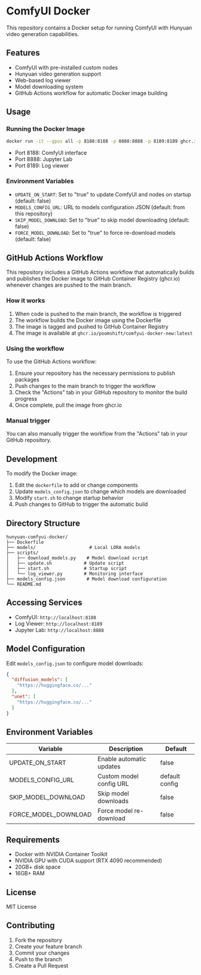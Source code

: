 # ComfyUI Docker

This repository contains a Docker setup for running ComfyUI with Hunyuan video generation capabilities.

## Features

- ComfyUI with pre-installed custom nodes
- Hunyuan video generation support
- Web-based log viewer
- Model downloading system
- GitHub Actions workflow for automatic Docker image building

## Usage

### Running the Docker Image

```bash
docker run -it --gpus all -p 8188:8188 -p 8888:8888 -p 8189:8189 ghcr.io/poomshift/comfyui-docker-new:latest
```

- Port 8188: ComfyUI interface
- Port 8888: Jupyter Lab
- Port 8189: Log viewer

### Environment Variables

- `UPDATE_ON_START`: Set to "true" to update ComfyUI and nodes on startup (default: false)
- `MODELS_CONFIG_URL`: URL to models configuration JSON (default: from this repository)
- `SKIP_MODEL_DOWNLOAD`: Set to "true" to skip model downloading (default: false)
- `FORCE_MODEL_DOWNLOAD`: Set to "true" to force re-download models (default: false)

## GitHub Actions Workflow

This repository includes a GitHub Actions workflow that automatically builds and publishes the Docker image to GitHub Container Registry (ghcr.io) whenever changes are pushed to the main branch.

### How it works

1. When code is pushed to the main branch, the workflow is triggered
2. The workflow builds the Docker image using the Dockerfile
3. The image is tagged and pushed to GitHub Container Registry
4. The image is available at `ghcr.io/poomshift/comfyui-docker-new:latest`

### Using the workflow

To use the GitHub Actions workflow:

1. Ensure your repository has the necessary permissions to publish packages
2. Push changes to the main branch to trigger the workflow
3. Check the "Actions" tab in your GitHub repository to monitor the build progress
4. Once complete, pull the image from ghcr.io

### Manual trigger

You can also manually trigger the workflow from the "Actions" tab in your GitHub repository.

## Development

To modify the Docker image:

1. Edit the `dockerfile` to add or change components
2. Update `models_config.json` to change which models are downloaded
3. Modify `start.sh` to change startup behavior
4. Push changes to GitHub to trigger the automatic build

## Directory Structure

```
hunyuan-comfyui-docker/
├── Dockerfile
├── models/                    # Local LORA models
├── scripts/
│   ├── download_models.py    # Model download script
│   ├── update.sh            # Update script
│   ├── start.sh             # Startup script
│   └── log_viewer.py        # Monitoring interface
├── models_config.json        # Model download configuration
└── README.md
```

## Accessing Services

- ComfyUI: `http://localhost:8188`
- Log Viewer: `http://localhost:8189`
- Jupyter Lab: `http://localhost:8888`

## Model Configuration

Edit `models_config.json` to configure model downloads:

```json
{
  "diffusion_models": [
    "https://huggingface.co/..."
  ],
  "unet": [
    "https://huggingface.co/..."
  ]
}
```

## Environment Variables

| Variable | Description | Default |
|----------|-------------|---------|
| UPDATE_ON_START | Enable automatic updates | false |
| MODELS_CONFIG_URL | Custom model config URL | default config |
| SKIP_MODEL_DOWNLOAD | Skip model downloads | false |
| FORCE_MODEL_DOWNLOAD | Force model re-download | false |

## Requirements

- Docker with NVIDIA Container Toolkit
- NVIDIA GPU with CUDA support (RTX 4090 recommended)
- 20GB+ disk space
- 16GB+ RAM

## License

MIT License

## Contributing

1. Fork the repository
2. Create your feature branch
3. Commit your changes
4. Push to the branch
5. Create a Pull Request 